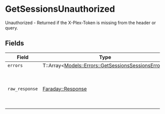 # GetSessionsUnauthorized

Unauthorized - Returned if the X-Plex-Token is missing from the header or query.


## Fields

| Field                                                                                                   | Type                                                                                                    | Required                                                                                                | Description                                                                                             |
| ------------------------------------------------------------------------------------------------------- | ------------------------------------------------------------------------------------------------------- | ------------------------------------------------------------------------------------------------------- | ------------------------------------------------------------------------------------------------------- |
| `errors`                                                                                                | T::Array<[Models::Errors::GetSessionsSessionsErrors](../../models/errors/getsessionssessionserrors.md)> | :heavy_minus_sign:                                                                                      | N/A                                                                                                     |
| `raw_response`                                                                                          | [Faraday::Response](https://www.rubydoc.info/gems/faraday/Faraday/Response)                             | :heavy_minus_sign:                                                                                      | Raw HTTP response; suitable for custom response parsing                                                 |